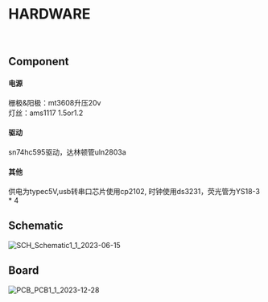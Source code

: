 # HARDWARE

<br>

## Component

#### 电源  
栅极&阳极：mt3608升压20v  
灯丝：ams1117 1.5or1.2  

#### 驱动  
sn74hc595驱动，达林顿管uln2803a  
 
#### 其他  
供电为typec5V,usb转串口芯片使用cp2102,
时钟使用ds3231，荧光管为YS18-3 * 4  

## Schematic
![SCH_Schematic1_1_2023-06-15](https://github.com/Somepl/YS18-3-for-yi/assets/56122958/2334f733-9261-45cb-b098-40d2a5ed5828)


## Board
![PCB_PCB1_1_2023-12-28](https://github.com/Somepl/YS18-3-for-yi/assets/56122958/b1e7b340-5560-496d-8cb9-174b90f94e1c)


